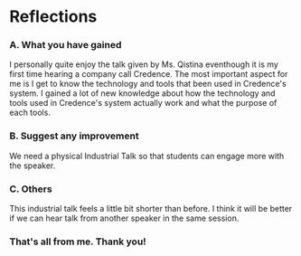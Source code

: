 # Reflections
### A. What you have gained
I personally quite enjoy the talk given by Ms. Qistina eventhough it is my first time hearing a company call Credence. The most important aspect for me is I get to know the technology and tools that been used in Credence's system. I gained a lot of new knowledge about how the technology and tools used in Credence's system actually work and what the purpose of each tools.

### B. Suggest any improvement
We need a physical Industrial Talk so that students can engage more with the speaker.

### C. Others
This industrial talk feels a little bit shorter than before. I think it will be better if we can hear talk from another speaker in the same session.

### That's all from me. Thank you!
